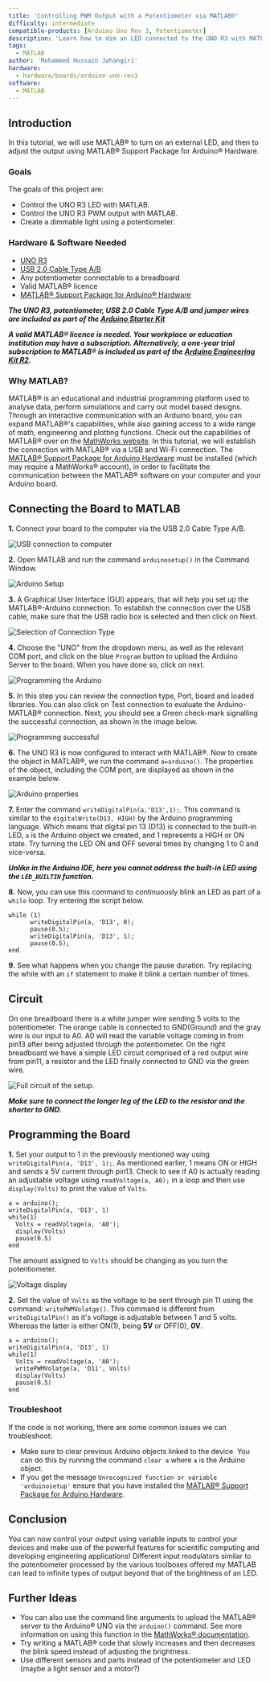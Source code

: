 ```yaml
---
title: 'Controlling PWM Output with a Potentiometer via MATLAB®'
difficulty: intermediate
compatible-products: [Arduino Uno Rev 3, Potentiometer]
description: 'Learn how to dim an LED connected to the UNO R3 with MATLAB®.'
tags:
  - MATLAB
author: 'Mohammed Hussain Jahangiri'
hardware:
  - hardware/boards/arduino-uno-rev3
software:
  - MATLAB
---
```


## Introduction

In this tutorial, we will use MATLAB® to turn on an external LED, and then to adjust the output using MATLAB® Support Package for Arduino® Hardware.


### Goals

The goals of this project are:

- Control the UNO R3 LED with MATLAB.
- Control the UNO R3 PWM output with MATLAB.
- Create a dimmable light using a potentiometer.

### Hardware & Software Needed

- [UNO R3](https://store.arduino.cc/products/arduino-uno-rev3)
- [USB 2.0 Cable Type A/B](https://store.arduino.cc/products/usb-2-0-cable-type-a-b)
- Any potentiometer connectable to a breadboard
- Valid MATLAB® licence
- [MATLAB® Support Package for Arduino® Hardware](https://www.mathworks.com/matlabcentral/fileexchange/47522-matlab-support-package-for-arduino-hardware)


***The UNO R3, potentiometer, USB 2.0 Cable Type A/B and jumper wires are included as part of the [Arduino Starter Kit](https://store.arduino.cc/collections/kits/products/arduino-starter-kit-multi-language)***

***A valid MATLAB® licence is needed. Your workplace or education institution may have a subscription. Alternatively, a one-year trial subscription to MATLAB® is included as part of the [Arduino Engineering Kit R2](https://store.arduino.cc/products/arduino-engineering-kit-rev2).***


### Why MATLAB?
MATLAB® is an educational and industrial programming platform used to analyse data, perform simulations and carry out model based designs. Through an interactive communication with an Arduino board, you can expand MATLAB®'s capabilities, while also gaining access to a wide range of math, engineering and plotting functions. Check out the capabilities of MATLAB® over on the [MathWorks website](https://www.mathworks.com/solutions.html#capabilities). In this tutorial, we will establish the connection with MATLAB® via a USB and Wi-Fi connection. The [MATLAB® Support Package for Arduino Hardware](https://www.mathworks.com/matlabcentral/fileexchange/47522-matlab-support-package-for-arduino-hardware) must be installed (which may require a MathWorks® account), in order to facilitate the communication between the MATLAB® software on your computer and your Arduino board. 
 
## Connecting the Board to MATLAB
**1.** Connect your board to the computer via the USB 2.0 Cable Type A/B.

![USB connection to computer](assets/Arduino-Connect1080.png)

**2.** Open MATLAB and run the command `arduinosetup()` in the Command Window.

![Arduino Setup](assets/arduinosetup.png)

**3.** A Graphical User Interface (GUI) appears, that will help you set up the MATLAB®-Arduino connection. To establish the connection over the USB cable, make sure that the USB radio box is selected and then click on Next.

![Selection of Connection Type](assets/connectiontype.png)


**4.** Choose the "UNO" from the dropdown menu, as well as the relevant COM port, and click on the blue `Program` button to upload the Arduino Server to the board. When you have done so, click on next.

![Programming the Arduino](assets/HardwareSetup1080.PNG)


**5.** In this step you can review the connection type, Port, board and loaded libraries. You can also click on Test connection to evaluate the Arduino-MATLAB® connection. Next, you should see a Green check-mark signalling the successful connection, as shown in the image below.

![Programming successful](assets/SetupSuccess1080.PNG)


**6.** The UNO R3 is now configured to interact with MATLAB®. Now to create the object in MATLAB®, we run the command `a=arduino()`. The properties of the object, including the COM port, are displayed as shown in the example below.

![Arduino properties](assets/arduinoproperties1080.png)

**7.** Enter the command `writeDigitalPin(a,'D13',1);`. This command is similar to the `digitalWrite(D13, HIGH)` by the Arduino programming language. Which means that digital pin 13 (D13) is connected to the built-in LED, `a` is the Arduino object we created, and 1 represents a HIGH or ON state. Try turning the LED ON and OFF several times by changing 1 to 0 and vice-versa.


***Unlike in the Arduino IDE, here you cannot address the built-in LED using the `LED_BUILTIN` function.***


**8.** Now, you can use this command to continuously blink an LED as part of a `while` loop. Try entering the script below.

```arduino
while (1)
      writeDigitalPin(a, 'D13', 0);
      pause(0.5);
      writeDigitalPin(a, 'D13', 1);
      pause(0.5);
end
```

**9.** See what happens when you change the pause duration. Try replacing the while with an `if` statement to make it blink a certain number of times.

## Circuit

On one breadboard there is a white jumper wire sending 5 volts to the potentiometer. The orange cable is connected to GND(Ground) and the gray wire is our input to A0. A0 will read the variable voltage coming in from pin13 after being adjusted through the potentiometer.
On the right breadboard we have a simple LED circuit comprised of a red output wire from pin11, a resistor and the LED finally connected to GND via the green wire.

![Full circuit of the setup.](assets/circuit.png)

***Make sure to connect the longer leg of the LED to the resistor and the shorter to GND.***

## Programming the Board

**1.** Set your output to 1 in the previously mentioned way using `writeDigitalPin(a, 'D13', 1);`. As mentioned earlier, 1 means ON or HIGH and sends a 5V current through pin13. Check to see if A0 is actually reading an adjustable voltage using `readVoltage(a, A0);` in a loop and then use `display(Volts)` to print the value of `Volts`.

```
a = arduino();
writeDigitalPin(a, 'D13', 1)
while(1)
  Volts = readVoltage(a, 'A0');
  display(Volts)
  pause(0.5)
end
```

The amount assigned to `Volts` should be changing as you turn the potentiometer.

![Voltage display](assets/Volts.PNG)

**2.** Set the value of `Volts` as the voltage to be sent through pin 11 using the command: `writePWMVolatge()`. This command is different from `writeDigitalPin()` as it's voltage is adjustable between 1 and 5 volts. Whereas the latter is either ON(1), being **5V** or OFF(0), **0V**.

```
a = arduino();
writeDigitalPin(a, 'D13', 1)
while(1)
  Volts = readVoltage(a, 'A0');
  writePWMVolatge(a, 'D11', Volts)
  display(Volts)
  pause(0.5)
end
```

### Troubleshoot

If the code is not working, there are some common issues we can troubleshoot:

- Make sure to clear previous Arduino objects linked to the device. You can do this by running the command `clear a` where `a` is the Arduino object.
- If you get the message `Unrecognized function or variable 'arduinosetup'` ensure that you have installed the [MATLAB® Support Package for Arduino Hardware](https://www.mathworks.com/matlabcentral/fileexchange/47522-matlab-support-package-for-arduino-hardware).


## Conclusion

You can now control your output using variable inputs to control your devices and make use of the powerful features for scientific computing and developing engineering applications! Different input modulators similar to the potentiometer processed by the various toolboxes offered my MATLAB can lead to infinite types of output beyond that of the brightness of an LED.

## Further Ideas

- You can also use the command line arguments to upload the MATLAB® server to the Arduino® UNO via the `arduino()` command. See more information on using this function in the [MathWorks® documentation](https://www.mathworks.com/help/supportpkg/arduinoio/ref/arduino.html).
- Try writing a MATLAB® code that slowly increases and then decreases the blink speed instead of adjusting the brightness.
- Use different sensors and parts instead of the potentiometer and LED (maybe a light sensor and a motor?)
